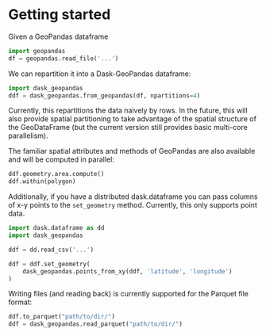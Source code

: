 # Getting started

Given a GeoPandas dataframe


```py
import geopandas
df = geopandas.read_file('...')
```

We can repartition it into a Dask-GeoPandas dataframe:

```py
import dask_geopandas
ddf = dask_geopandas.from_geopandas(df, npartitions=4)
```

Currently, this repartitions the data naively by rows. In the future, this will
also provide spatial partitioning to take advantage of the spatial structure of
the GeoDataFrame (but the current version still provides basic multi-core
parallelism).

The familiar spatial attributes and methods of GeoPandas are also available
and will be computed in parallel:

```py
ddf.geometry.area.compute()
ddf.within(polygon)
```

Additionally, if you have a distributed dask.dataframe you can pass columns of
x-y points to the ``set_geometry`` method. Currently, this only supports point
data.

```py
import dask.dataframe as dd
import dask_geopandas

ddf = dd.read_csv('...')

ddf = ddf.set_geometry(
    dask_geopandas.points_from_xy(ddf, 'latitude', 'longitude')
)
```

Writing files (and reading back) is currently supported for the Parquet file
format:

```py
ddf.to_parquet("path/to/dir/")
ddf = dask_geopandas.read_parquet("path/to/dir/")
```